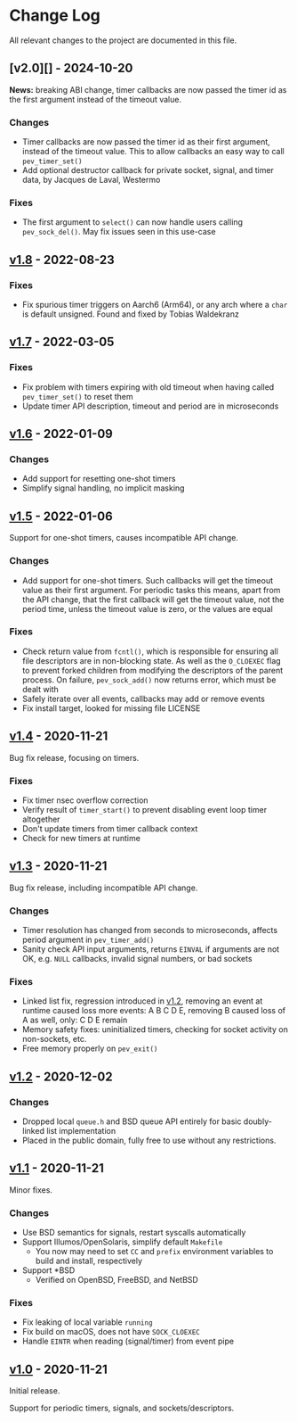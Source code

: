 Change Log
==========

All relevant changes to the project are documented in this file.


[v2.0][] - 2024-10-20
---------------------

**News:** breaking ABI change, timer callbacks are now passed the timer
id as the first argument instead of the timeout value.

### Changes
  * Timer callbacks are now passed the timer id as their first argument,
    instead of the timeout value.  This to allow callbacks an easy way
    to call `pev_timer_set()`
  * Add optional destructor callback for private socket, signal, and
    timer data, by Jacques de Laval, Westermo

### Fixes
  * The first argument to `select()` can now handle users calling
    `pev_sock_del()`.  May fix issues seen in this use-case


[v1.8][] - 2022-08-23
---------------------

### Fixes
  * Fix spurious timer triggers on Aarch6 (Arm64), or any arch where a
    `char` is default unsigned.  Found and fixed by Tobias Waldekranz


[v1.7][] - 2022-03-05
---------------------

### Fixes
  * Fix problem with timers expiring with old timeout when having called
    `pev_timer_set()` to reset them
  * Update timer API description, timeout and period are in microseconds


[v1.6][] - 2022-01-09
---------------------

### Changes
  * Add support for resetting one-shot timers
  * Simplify signal handling, no implicit masking


[v1.5][] - 2022-01-06
---------------------

Support for one-shot timers, causes incompatible API change.

### Changes
  * Add support for one-shot timers.  Such callbacks will get the
    timeout value as their first argument.  For periodic tasks this
	means, apart from the API change, that the first callback will
	get the timeout value, not the period time, unless the timeout
	value is zero, or the values are equal

### Fixes
  * Check return value from `fcntl()`, which is responsible for
    ensuring all file descriptors are in non-blocking state.  As well
    as the `O_CLOEXEC` flag to prevent forked children from modifying
    the descriptors of the parent process.  On failure, `pev_sock_add()`
    now returns error, which must be dealt with
  * Safely iterate over all events, callbacks may add or remove events
  * Fix install target, looked for missing file LICENSE


[v1.4][] - 2020-11-21
---------------------

Bug fix release, focusing on timers.

### Fixes
  * Fix timer nsec overflow correction
  * Verify result of `timer_start()` to prevent disabling event loop
    timer altogether
  * Don't update timers from timer callback context
  * Check for new timers at runtime


[v1.3][] - 2020-11-21
---------------------

Bug fix release, including incompatible API change.

### Changes
  * Timer resolution has changed from seconds to microseconds, affects
    period argument in `pev_timer_add()`
  * Sanity check API input arguments, returns `EINVAL` if arguments
    are not OK, e.g. `NULL` callbacks, invalid signal numbers, or bad
    sockets
### Fixes
  * Linked list fix, regression introduced in [v1.2][], removing an
    event at runtime caused loss more events: A B C D E, removing B
    caused loss of A as well, only: C D E remain
  * Memory safety fixes: uninitialized timers, checking for socket
    activity on non-sockets, etc.
  * Free memory properly on `pev_exit()`


[v1.2][] - 2020-12-02
---------------------

### Changes
  * Dropped local `queue.h` and BSD queue API entirely for basic
    doubly-linked list implementation
  * Placed in the public domain, fully free to use without any
    restrictions.


[v1.1][] - 2020-11-21
---------------------

Minor fixes.

### Changes
  * Use BSD semantics for signals, restart syscalls automatically
  * Support Illumos/OpenSolaris, simplify default `Makefile`
    * You now may need to set `CC` and `prefix` environment variables
      to build and install, respectively
  * Support *BSD
    * Verified on OpenBSD, FreeBSD, and NetBSD

### Fixes
  * Fix leaking of local variable `running`
  * Fix build on macOS, does not have `SOCK_CLOEXEC`
  * Handle `EINTR` when reading (signal/timer) from event pipe


[v1.0][] - 2020-11-21
---------------------

Initial release.

Support for periodic timers, signals, and sockets/descriptors.


[UNRELEASED]: https://github.com/troglobit/pev/compare/v1.8...HEAD
[v1.8]: https://github.com/troglobit/pev/compare/v1.7...v1.8
[v1.7]: https://github.com/troglobit/pev/compare/v1.6...v1.7
[v1.6]: https://github.com/troglobit/pev/compare/v1.5...v1.6
[v1.5]: https://github.com/troglobit/pev/compare/v1.4...v1.5
[v1.4]: https://github.com/troglobit/pev/compare/v1.3...v1.4
[v1.3]: https://github.com/troglobit/pev/compare/v1.2...v1.3
[v1.2]: https://github.com/troglobit/pev/compare/v1.1...v1.2
[v1.1]: https://github.com/troglobit/pev/compare/v1.0...v1.1
[v1.0]: https://github.com/troglobit/pev/compare/TAIL...v1.0
